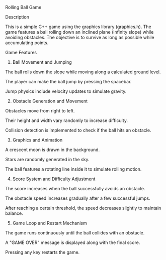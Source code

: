Rolling Ball Game

Description

This is a simple C++ game using the graphics library (graphics.h). The game features a ball rolling down an inclined plane (infinity slope) while avoiding obstacles. The objective is to survive as long as possible while accumulating points.

Game Features

1. Ball Movement and Jumping

The ball rolls down the slope while moving along a calculated ground level.

The player can make the ball jump by pressing the spacebar.

Jump physics include velocity updates to simulate gravity.


2. Obstacle Generation and Movement

Obstacles move from right to left.

Their height and width vary randomly to increase difficulty.

Collision detection is implemented to check if the ball hits an obstacle.


3. Graphics and Animation

A crescent moon is drawn in the background.

Stars are randomly generated in the sky.

The ball features a rotating line inside it to simulate rolling motion.


4. Score System and Difficulty Adjustment

The score increases when the ball successfully avoids an obstacle.

The obstacle speed increases gradually after a few successful jumps.

After reaching a certain threshold, the speed decreases slightly to maintain balance.


5. Game Loop and Restart Mechanism

The game runs continuously until the ball collides with an obstacle.

A "GAME OVER" message is displayed along with the final score.

Pressing any key restarts the game.


